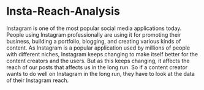 # Insta-Reach-Analysis
Instagram is one of the most popular social media applications today. People using Instagram professionally are using it for promoting their business, building a portfolio, blogging, and creating various kinds of content. As Instagram is a popular application used by millions of people with different niches, Instagram keeps changing to make itself better for the content creators and the users. But as this keeps changing, it affects the reach of our posts that affects us in the long run. So if a content creator wants to do well on Instagram in the long run, they have to look at the data of their Instagram reach.

